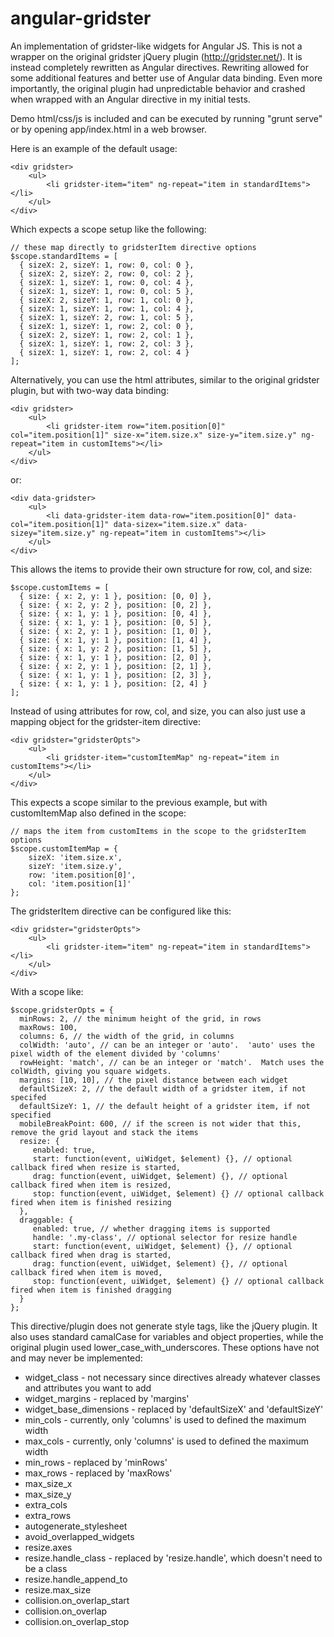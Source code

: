 angular-gridster
================

An implementation of gridster-like widgets for Angular JS.  This is not a wrapper on the original gridster jQuery plugin (http://gridster.net/).  It is instead completely rewritten as Angular directives.  Rewriting allowed for some additional features and better use of Angular data binding.  Even more importantly, the original plugin had unpredictable behavior and crashed when wrapped with an Angular directive in my initial tests.

Demo html/css/js is included and can be executed by running "grunt serve" or by opening app/index.html in a web browser.

Here is an example of the default usage:

    <div gridster>
    	<ul>
    		<li gridster-item="item" ng-repeat="item in standardItems"></li>
    	</ul>
    </div>

Which expects a scope setup like the following:

    // these map directly to gridsterItem directive options
    $scope.standardItems = [
      { sizeX: 2, sizeY: 1, row: 0, col: 0 },
      { sizeX: 2, sizeY: 2, row: 0, col: 2 },
      { sizeX: 1, sizeY: 1, row: 0, col: 4 },
      { sizeX: 1, sizeY: 1, row: 0, col: 5 },
      { sizeX: 2, sizeY: 1, row: 1, col: 0 },
      { sizeX: 1, sizeY: 1, row: 1, col: 4 },
      { sizeX: 1, sizeY: 2, row: 1, col: 5 },
      { sizeX: 1, sizeY: 1, row: 2, col: 0 },
      { sizeX: 2, sizeY: 1, row: 2, col: 1 },
      { sizeX: 1, sizeY: 1, row: 2, col: 3 },
      { sizeX: 1, sizeY: 1, row: 2, col: 4 }
    ];

Alternatively, you can use the html attributes, similar to the original gridster plugin, but with two-way data binding:

    <div gridster>
    	<ul>
    		<li gridster-item row="item.position[0]" col="item.position[1]" size-x="item.size.x" size-y="item.size.y" ng-repeat="item in customItems"></li>
    	</ul>
    </div>

or:

    <div data-gridster>
    	<ul>
    		<li data-gridster-item data-row="item.position[0]" data-col="item.position[1]" data-sizex="item.size.x" data-sizey="item.size.y" ng-repeat="item in customItems"></li>
    	</ul>
    </div>

This allows the items to provide their own structure for row, col, and size:

    $scope.customItems = [
      { size: { x: 2, y: 1 }, position: [0, 0] },
      { size: { x: 2, y: 2 }, position: [0, 2] },
      { size: { x: 1, y: 1 }, position: [0, 4] },
      { size: { x: 1, y: 1 }, position: [0, 5] },
      { size: { x: 2, y: 1 }, position: [1, 0] },
      { size: { x: 1, y: 1 }, position: [1, 4] },
      { size: { x: 1, y: 2 }, position: [1, 5] },
      { size: { x: 1, y: 1 }, position: [2, 0] },
      { size: { x: 2, y: 1 }, position: [2, 1] },
      { size: { x: 1, y: 1 }, position: [2, 3] },
      { size: { x: 1, y: 1 }, position: [2, 4] }
    ];

Instead of using attributes for row, col, and size, you can also just use a mapping object for the gridster-item directive:

    <div gridster="gridsterOpts">
    	<ul>
    		<li gridster-item="customItemMap" ng-repeat="item in customItems"></li>
    	</ul>
    </div>

This expects a scope similar to the previous example, but with customItemMap also defined in the scope:

    // maps the item from customItems in the scope to the gridsterItem options
    $scope.customItemMap = {
        sizeX: 'item.size.x',
        sizeY: 'item.size.y',
        row: 'item.position[0]',
        col: 'item.position[1]'
    };

The gridsterItem directive can be configured like this:

    <div gridster="gridsterOpts">
        <ul>
            <li gridster-item="item" ng-repeat="item in standardItems"></li>
        </ul>
    </div>

With a scope like:

    $scope.gridsterOpts = {
      minRows: 2, // the minimum height of the grid, in rows
      maxRows: 100,
      columns: 6, // the width of the grid, in columns
      colWidth: 'auto', // can be an integer or 'auto'.  'auto' uses the pixel width of the element divided by 'columns'
      rowHeight: 'match', // can be an integer or 'match'.  Match uses the colWidth, giving you square widgets.
      margins: [10, 10], // the pixel distance between each widget
      defaultSizeX: 2, // the default width of a gridster item, if not specifed
      defaultSizeY: 1, // the default height of a gridster item, if not specified
      mobileBreakPoint: 600, // if the screen is not wider that this, remove the grid layout and stack the items
      resize: {
         enabled: true,
         start: function(event, uiWidget, $element) {}, // optional callback fired when resize is started,
         drag: function(event, uiWidget, $element) {}, // optional callback fired when item is resized,
         stop: function(event, uiWidget, $element) {} // optional callback fired when item is finished resizing
      },
      draggable: {
         enabled: true, // whether dragging items is supported
         handle: '.my-class', // optional selector for resize handle
         start: function(event, uiWidget, $element) {}, // optional callback fired when drag is started,
         drag: function(event, uiWidget, $element) {}, // optional callback fired when item is moved,
         stop: function(event, uiWidget, $element) {} // optional callback fired when item is finished dragging
      }
    };

This directive/plugin does not generate style tags, like the jQuery plugin.  It also uses standard camalCase for variables and object properties, while the original plugin used lower\_case\_with_underscores.  These options have not and may never be implemented:

* widget_class - not necessary since directives already whatever classes and attributes you want to add
* widget_margins - replaced by 'margins'
* widget\_base\_dimensions - replaced by 'defaultSizeX' and 'defaultSizeY'
* min_cols - currently, only 'columns' is used to defined the maximum width
* max_cols - currently, only 'columns' is used to defined the maximum width
* min_rows - replaced by 'minRows'
* max_rows - replaced by 'maxRows'
* max\_size\_x
* max\_size\_y
* extra_cols
* extra_rows
* autogenerate_stylesheet
* avoid\_overlapped\_widgets
* resize.axes
* resize.handle_class - replaced by 'resize.handle', which doesn't need to be a class
* resize.handle\_append\_to
* resize.max_size
* collision.on\_overlap\_start
* collision.on_overlap
* collision.on\_overlap\_stop

